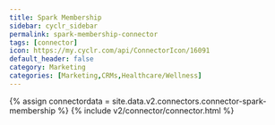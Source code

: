 ```yaml
---
title: Spark Membership
sidebar: cyclr_sidebar
permalink: spark-membership-connector
tags: [connector]
icon: https://my.cyclr.com/api/ConnectorIcon/16091
default_header: false
category: Marketing
categories: [Marketing,CRMs,Healthcare/Wellness]
---
```

{% assign connectordata = site.data.v2.connectors.connector-spark-membership %}
{% include v2/connector/connector.html %}	